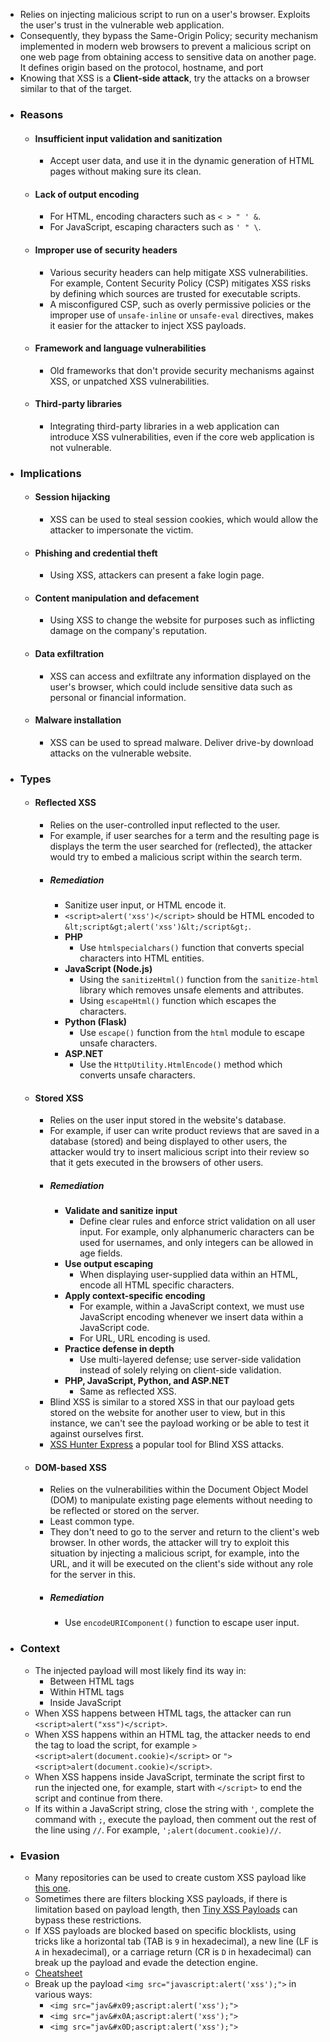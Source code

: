 - Relies on injecting malicious script to run on a user's browser. Exploits the user's trust in the vulnerable web application.
- Consequently, they bypass the Same-Origin Policy; security mechanism implemented in modern web browsers to prevent a malicious script on one web page from obtaining access to sensitive data on another page. It defines origin based on the protocol, hostname, and port
- Knowing that XSS is a **Client-side attack**, try the attacks on a browser similar to that of the target.
- ### Reasons
	- #### Insufficient input validation and sanitization
		- Accept user data, and use it in the dynamic generation of HTML pages without making sure its clean.
	- #### Lack of output encoding
		- For HTML, encoding characters such as `< > " ' &`.
		- For JavaScript, escaping characters such as `' " \`.
	- #### Improper use of security headers
		- Various security headers can help mitigate XSS vulnerabilities. For example, Content Security Policy (CSP) mitigates XSS risks by defining which sources are trusted for executable scripts.
		- A misconfigured CSP, such as overly permissive policies or the improper use of `unsafe-inline` or `unsafe-eval` directives, makes it easier for the attacker to inject XSS payloads.
	- #### Framework and language vulnerabilities
		- Old frameworks that don't provide security mechanisms against XSS, or unpatched XSS vulnerabilities.
	- #### Third-party libraries
		- Integrating third-party libraries in a web application can introduce XSS vulnerabilities, even if the core web application is not vulnerable.
- ### Implications
	- #### Session hijacking
		- XSS can be used to steal session cookies, which would allow the attacker to impersonate the victim.
	- #### Phishing and credential theft
		- Using XSS, attackers can present a fake login page.
	- #### Content manipulation and defacement
		- Using XSS to change the website for purposes such as inflicting damage on the company's reputation.
	- #### Data exfiltration
		- XSS can access and exfiltrate any information displayed on the user's browser, which could include sensitive data such as personal or financial information.
	- #### Malware installation
		- XSS can be used to spread malware. Deliver drive-by download attacks on the vulnerable website.
- ### Types
	- #### Reflected XSS
		- Relies on the user-controlled input reflected to the user.
		- For example, if user searches for a term and the resulting page is displays the term the user searched for (reflected), the attacker would try to embed a malicious script within the search term.
		- ##### Remediation
			- Sanitize user input, or HTML encode it.
			- `<script>alert('xss')</script>` should be HTML encoded to `&lt;script&gt;alert('xss')&lt;/script&gt;`.
			- **PHP**
				- Use `htmlspecialchars()` function that converts special characters into HTML entities.
			- **JavaScript (Node.js)**
				- Using the `sanitizeHtml()` function from the `sanitize-html` library which removes unsafe elements and attributes.
				- Using `escapeHtml()` function which escapes the characters.
			- **Python (Flask)**
				- Use `escape()` function from the `html` module to escape unsafe characters.
			- **ASP.NET**
				- Use the `HttpUtility.HtmlEncode()` method which converts unsafe characters.
	- #### Stored XSS
		- Relies on the user input stored in the website's database.
		- For example, if user can write product reviews that are saved in a database (stored) and being displayed to other users, the attacker would try to insert malicious script into their review so that it gets executed in the browsers of other users.
		- ##### Remediation
			- **Validate and sanitize input**
				- Define clear rules and enforce strict validation on all user input. For example, only alphanumeric characters can be used for usernames, and only integers can be allowed in age fields.
			- **Use output escaping**
				- When displaying user-supplied data within an HTML, encode all HTML specific characters.
			- **Apply context-specific encoding**
				- For example, within a JavaScript context, we must use JavaScript encoding whenever we insert data within a JavaScript code.
				- For URL, URL encoding is used.
			- **Practice defense in depth**
				- Use multi-layered defense; use server-side validation instead of solely relying on client-side validation.
			- **PHP, JavaScript, Python, and ASP.NET**
				- Same as reflected XSS.
		- Blind XSS is similar to a stored XSS in that our payload gets stored on the website for another user to view, but in this instance, we can't see the payload working or be able to test it against ourselves first.
		- [XSS Hunter Express](https://github.com/mandatoryprogrammer/xsshunter-express) a popular tool for Blind XSS attacks.
	- #### DOM-based XSS
		- Relies on the vulnerabilities within the Document Object Model (DOM) to manipulate existing page elements without needing to be reflected or stored on the server.
		- Least common type.
		- They don't need to go to the server and return to the client's web browser. In other words,  the attacker will try to exploit this situation by injecting a malicious script, for example, into the URL, and it will be executed on the client's side without any role for the server in this.
		- ##### Remediation
			- Use `encodeURIComponent()` function to escape user input.
- ### Context
	- The injected payload will most likely find its way in:
		- Between HTML tags
		- Within HTML tags
		- Inside JavaScript
	- When XSS happens between HTML tags, the attacker can run `<script>alert("xss")</script>`.
	- When XSS happens within an HTML tag, the attacker needs to end the tag to load the script, for example `><script>alert(document.cookie)</script>` or `"><script>alert(document.cookie)</script>`.
	- When XSS happens inside JavaScript, terminate the script first to run the injected one, for example, start with `</script>` to end the script and continue from there.
	- If its within a JavaScript string, close the string with `'`, complete the command with `;`, execute the payload, then comment out the rest of the line using `//`. For example, `';alert(document.cookie)//`.
- ### Evasion
	- Many repositories can be used to create custom XSS payload like [this one](https://github.com/payloadbox/xss-payload-list).
	- Sometimes there are filters blocking XSS payloads, if there is limitation based on payload length, then [Tiny XSS Payloads](https://github.com/terjanq/Tiny-XSS-Payloads) can bypass these restrictions.
	- If XSS payloads are blocked based on specific blocklists, using tricks like a horizontal tab (TAB is `9` in hexadecimal), a new line (LF is `A` in hexadecimal), or a carriage return (CR is `D` in hexadecimal) can break up the payload and evade the detection engine.
	- [Cheatsheet](https://cheatsheetseries.owasp.org/cheatsheets/XSS_Filter_Evasion_Cheat_Sheet.html)
	- Break up the payload `<img src="javascript:alert('xss');">` in various ways:
		- `<img src="jav&#x09;ascript:alert('xss');">`
		- `<img src="jav&#x0A;ascript:alert('xss');">`
		- `<img src="jav&#x0D;ascript:alert('xss');">`